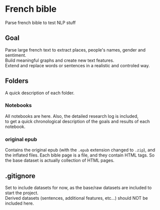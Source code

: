 # French bible
Parse french bible to test NLP stuff

## Goal

Parse large french text to extract places, people's names, gender and sentiment.  
Build meaningful graphs and create new text features.  
Extend and replace words or sentences in a realistic and controled way.  

## Folders

A quick description of each folder. 

### Notebooks

All notebooks are here. Also, the detailed research log is included,  
to get a quick chronological description of the goals and results of each notebook.  

### original epub

Contains the original epub (with the `.epub` extension changed to `.zip`), and the inflated files. 
Each bible page is a file, and they contain HTML tags. So the base dataset is actually collection of HTML pages. 

## .gitignore

Set to include datasets for now, as the base/raw datasets are included to start the project.  
Derived datasets (sentences, additional features, etc...) should NOT be included here.  
